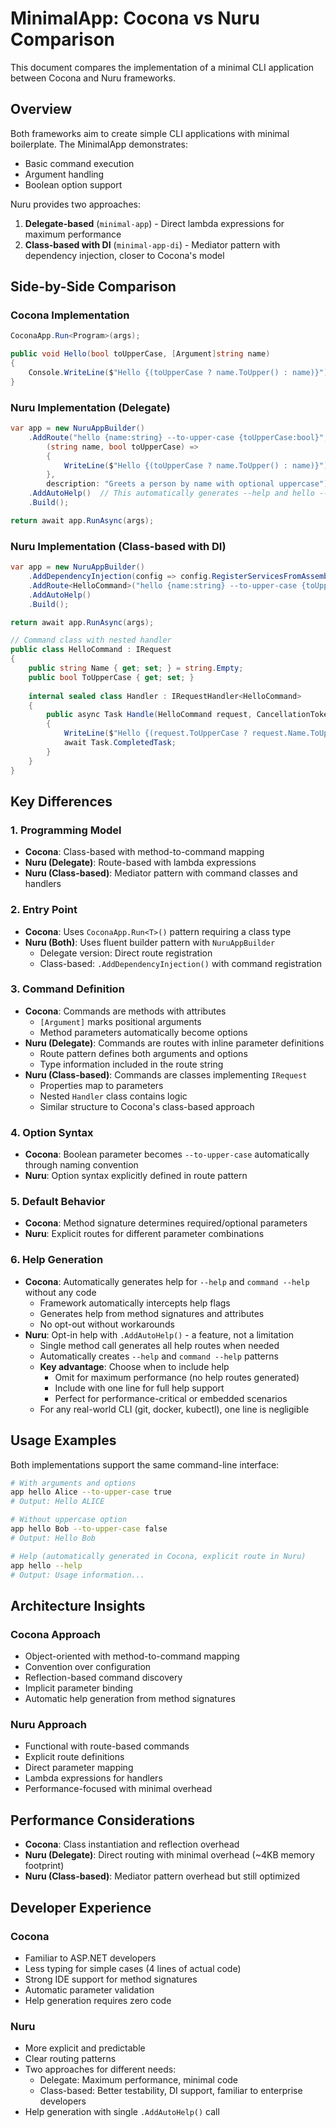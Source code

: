 # MinimalApp: Cocona vs Nuru Comparison

This document compares the implementation of a minimal CLI application between Cocona and Nuru frameworks.

## Overview

Both frameworks aim to create simple CLI applications with minimal boilerplate. The MinimalApp demonstrates:
- Basic command execution
- Argument handling
- Boolean option support

Nuru provides two approaches:
1. **Delegate-based** (`minimal-app`) - Direct lambda expressions for maximum performance
2. **Class-based with DI** (`minimal-app-di`) - Mediator pattern with dependency injection, closer to Cocona's model

## Side-by-Side Comparison

### Cocona Implementation

```csharp
CoconaApp.Run<Program>(args);

public void Hello(bool toUpperCase, [Argument]string name)
{
    Console.WriteLine($"Hello {(toUpperCase ? name.ToUpper() : name)}");
}
```

### Nuru Implementation (Delegate)

```csharp
var app = new NuruAppBuilder()
    .AddRoute("hello {name:string} --to-upper-case {toUpperCase:bool}", 
        (string name, bool toUpperCase) => 
        {
            WriteLine($"Hello {(toUpperCase ? name.ToUpper() : name)}");
        },
        description: "Greets a person by name with optional uppercase")
    .AddAutoHelp()  // This automatically generates --help and hello --help routes
    .Build();

return await app.RunAsync(args);
```

### Nuru Implementation (Class-based with DI)

```csharp
var app = new NuruAppBuilder()
    .AddDependencyInjection(config => config.RegisterServicesFromAssembly(typeof(HelloCommand).Assembly))
    .AddRoute<HelloCommand>("hello {name:string} --to-upper-case {toUpperCase:bool}")
    .AddAutoHelp()
    .Build();

return await app.RunAsync(args);

// Command class with nested handler
public class HelloCommand : IRequest
{
    public string Name { get; set; } = string.Empty;
    public bool ToUpperCase { get; set; }
    
    internal sealed class Handler : IRequestHandler<HelloCommand>
    {
        public async Task Handle(HelloCommand request, CancellationToken cancellationToken)
        {
            WriteLine($"Hello {(request.ToUpperCase ? request.Name.ToUpper() : request.Name)}");
            await Task.CompletedTask;
        }
    }
}
```

## Key Differences

### 1. Programming Model
- **Cocona**: Class-based with method-to-command mapping
- **Nuru (Delegate)**: Route-based with lambda expressions
- **Nuru (Class-based)**: Mediator pattern with command classes and handlers

### 2. Entry Point
- **Cocona**: Uses `CoconaApp.Run<T>()` pattern requiring a class type
- **Nuru (Both)**: Uses fluent builder pattern with `NuruAppBuilder`
  - Delegate version: Direct route registration
  - Class-based: `.AddDependencyInjection()` with command registration

### 3. Command Definition
- **Cocona**: Commands are methods with attributes
  - `[Argument]` marks positional arguments
  - Method parameters automatically become options
- **Nuru (Delegate)**: Commands are routes with inline parameter definitions
  - Route pattern defines both arguments and options
  - Type information included in the route string
- **Nuru (Class-based)**: Commands are classes implementing `IRequest`
  - Properties map to parameters
  - Nested `Handler` class contains logic
  - Similar structure to Cocona's class-based approach

### 4. Option Syntax
- **Cocona**: Boolean parameter becomes `--to-upper-case` automatically through naming convention
- **Nuru**: Option syntax explicitly defined in route pattern

### 5. Default Behavior
- **Cocona**: Method signature determines required/optional parameters
- **Nuru**: Explicit routes for different parameter combinations

### 6. Help Generation
- **Cocona**: Automatically generates help for `--help` and `command --help` without any code
  - Framework automatically intercepts help flags
  - Generates help from method signatures and attributes
  - No opt-out without workarounds
- **Nuru**: Opt-in help with `.AddAutoHelp()` - a feature, not a limitation
  - Single method call generates all help routes when needed
  - Automatically creates `--help` and `command --help` patterns
  - **Key advantage**: Choose when to include help
    - Omit for maximum performance (no help routes generated)
    - Include with one line for full help support
    - Perfect for performance-critical or embedded scenarios
  - For any real-world CLI (git, docker, kubectl), one line is negligible

## Usage Examples

Both implementations support the same command-line interface:

```bash
# With arguments and options
app hello Alice --to-upper-case true
# Output: Hello ALICE

# Without uppercase option
app hello Bob --to-upper-case false
# Output: Hello Bob

# Help (automatically generated in Cocona, explicit route in Nuru)
app hello --help
# Output: Usage information...
```

## Architecture Insights

### Cocona Approach
- Object-oriented with method-to-command mapping
- Convention over configuration
- Reflection-based command discovery
- Implicit parameter binding
- Automatic help generation from method signatures

### Nuru Approach
- Functional with route-based commands
- Explicit route definitions
- Direct parameter mapping
- Lambda expressions for handlers
- Performance-focused with minimal overhead

## Performance Considerations

- **Cocona**: Class instantiation and reflection overhead
- **Nuru (Delegate)**: Direct routing with minimal overhead (~4KB memory footprint)
- **Nuru (Class-based)**: Mediator pattern overhead but still optimized

## Developer Experience

### Cocona
- Familiar to ASP.NET developers
- Less typing for simple cases (4 lines of actual code)
- Strong IDE support for method signatures
- Automatic parameter validation
- Help generation requires zero code

### Nuru
- More explicit and predictable
- Clear routing patterns
- Two approaches for different needs:
  - Delegate: Maximum performance, minimal code
  - Class-based: Better testability, DI support, familiar to enterprise developers
- Help generation with single `.AddAutoHelp()` call